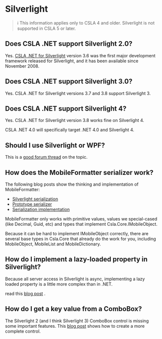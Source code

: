 # Silverlight

> ℹ️ This information applies only to CSLA 4 and older. Silverlight is not supported in CSLA 5 or later.

## Does CSLA .NET support Silverlight 2.0?

Yes. [CSLA .NET for Silverlight](http://www.lhotka.net/cslalight) version 3.6 was the first major development framework released for Silverlight, and it has been available since November 2008.

## Does CSLA .NET support Silverlight 3.0?

Yes. CSLA .NET for Silverlight versions 3.7 and 3.8 support Silverlight 3.

## Does CSLA .NET support Silverlight 4?

Yes. CSLA .NET for Silverlight version 3.8 works fine on Silverlight 4. 

CSLA .NET 4.0 will specifically target .NET 4.0 and Silverlight 4.

## Should I use Silverlight or WPF?

This is a [good forum thread](https://cslanet.com/old-forum/10245.html) on the topic. 
<!---and you can read [Rocky's thoughts](SilverlightOrWpf).--->

<!---##What are the major differences from CSLA .NET for Windows?
[Click here for information](WindowsVsSilverlight)--->

## How does the MobileFormatter serializer work?

The following blog posts show the thinking and implementation of MobileFormatter:

* [Silverlight serialization](http://www.lhotka.net/weblog/SilverlightSerializer.aspx)
* [Prototype serializer](http://www.lhotka.net/weblog/CSLALightObjectSerialization.aspx)
* [Serialization implementation](http://www.lhotka.net/weblog/CSLALightSerializationImplementation.aspx)

MobileFormatter only works with primitive values, values we special-cased (like Decimal, Guid, etc) and types that implement Csla.Core.IMobileObject.

Because it can be hard to implement IMobileObject correctly, there are several base types in Csla.Core that already do the work for you, including MobileObject, MobileList and MobileDictionary.

## How do I implement a lazy-loaded property in Silverlight?

Because all server access in Silverlight is async, implementing a lazy loaded property is a little more complex than in .NET.

<!---[FAQ info](LazyLoadedPropertyInSilverlight) and also --->
read this [blog post](http://www.lhotka.net/weblog/LazyLoadingChildrenInCSLA4AndSilverlight.aspx) .

<!---##Does CSLA .NET work with the MVVM pattern?
Yes. [Click here](Mvvm) for more information.--->

## How do I get a key value from a ComboBox?

The Silverlight 2 (and I think Silverlight 3) ComboBox control is missing some important features. This [blog post](http://www.lhotka.net/weblog/SilverlightComboBoxControlAndDataBinding.aspx) shows how to create a more complete control.

